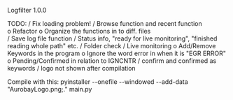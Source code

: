 Logfilter 1.0.0

TODO:
    / Fix loading problem!
    / Browse function and recent function     
    o Refactor
    o Organize the functions in to diff. files     
    / Save log file function 
    / Status info, "ready for live monitoring", "finished reading whole path" etc. 
    / Folder check
    / Live monitoring
    o Add/Remove Keywords in the program
    o Ignore the word error in when it is "EGR ERROR"
    o Pending/Confirmed in relation to IGNCNTR 
    / confirm and confirmed as keywords
    / logo not shown after compilation

Compile with this:
pyinstaller --onefile --windowed --add-data "AurobayLogo.png;." main.py
